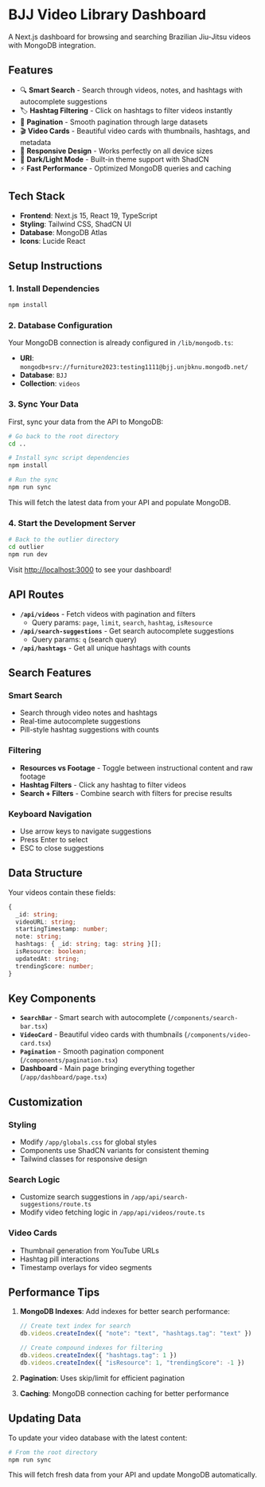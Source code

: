 # BJJ Video Library Dashboard

A Next.js dashboard for browsing and searching Brazilian Jiu-Jitsu videos with MongoDB integration.

## Features

- 🔍 **Smart Search** - Search through videos, notes, and hashtags with autocomplete suggestions
- 🏷️ **Hashtag Filtering** - Click on hashtags to filter videos instantly
- 📄 **Pagination** - Smooth pagination through large datasets
- 🎬 **Video Cards** - Beautiful video cards with thumbnails, hashtags, and metadata
- 📱 **Responsive Design** - Works perfectly on all device sizes
- 🌙 **Dark/Light Mode** - Built-in theme support with ShadCN
- ⚡ **Fast Performance** - Optimized MongoDB queries and caching

## Tech Stack

- **Frontend**: Next.js 15, React 19, TypeScript
- **Styling**: Tailwind CSS, ShadCN UI
- **Database**: MongoDB Atlas
- **Icons**: Lucide React

## Setup Instructions

### 1. Install Dependencies

```bash
npm install
```

### 2. Database Configuration

Your MongoDB connection is already configured in `/lib/mongodb.ts`:
- **URI**: `mongodb+srv://furniture2023:testing1111@bjj.unjbknu.mongodb.net/`
- **Database**: `BJJ`
- **Collection**: `videos`

### 3. Sync Your Data

First, sync your data from the API to MongoDB:

```bash
# Go back to the root directory
cd ..

# Install sync script dependencies
npm install

# Run the sync
npm run sync
```

This will fetch the latest data from your API and populate MongoDB.

### 4. Start the Development Server

```bash
# Back to the outlier directory
cd outlier
npm run dev
```

Visit [http://localhost:3000](http://localhost:3000) to see your dashboard!

## API Routes

- **`/api/videos`** - Fetch videos with pagination and filters
  - Query params: `page`, `limit`, `search`, `hashtag`, `isResource`
- **`/api/search-suggestions`** - Get search autocomplete suggestions
  - Query params: `q` (search query)
- **`/api/hashtags`** - Get all unique hashtags with counts

## Search Features

### Smart Search
- Search through video notes and hashtags
- Real-time autocomplete suggestions
- Pill-style hashtag suggestions with counts

### Filtering
- **Resources vs Footage** - Toggle between instructional content and raw footage
- **Hashtag Filters** - Click any hashtag to filter videos
- **Search + Filters** - Combine search with filters for precise results

### Keyboard Navigation
- Use arrow keys to navigate suggestions
- Press Enter to select
- ESC to close suggestions

## Data Structure

Your videos contain these fields:
```typescript
{
  _id: string;
  videoURL: string;
  startingTimestamp: number;
  note: string;
  hashtags: { _id: string; tag: string }[];
  isResource: boolean;
  updatedAt: string;
  trendingScore: number;
}
```

## Key Components

- **`SearchBar`** - Smart search with autocomplete (`/components/search-bar.tsx`)
- **`VideoCard`** - Beautiful video cards with thumbnails (`/components/video-card.tsx`)
- **`Pagination`** - Smooth pagination component (`/components/pagination.tsx`)
- **Dashboard** - Main page bringing everything together (`/app/dashboard/page.tsx`)

## Customization

### Styling
- Modify `/app/globals.css` for global styles
- Components use ShadCN variants for consistent theming
- Tailwind classes for responsive design

### Search Logic
- Customize search suggestions in `/app/api/search-suggestions/route.ts`
- Modify video fetching logic in `/app/api/videos/route.ts`

### Video Cards
- Thumbnail generation from YouTube URLs
- Hashtag pill interactions
- Timestamp overlays for video segments

## Performance Tips

1. **MongoDB Indexes**: Add indexes for better search performance:
   ```javascript
   // Create text index for search
   db.videos.createIndex({ "note": "text", "hashtags.tag": "text" })
   
   // Create compound indexes for filtering
   db.videos.createIndex({ "hashtags.tag": 1 })
   db.videos.createIndex({ "isResource": 1, "trendingScore": -1 })
   ```

2. **Pagination**: Uses skip/limit for efficient pagination
3. **Caching**: MongoDB connection caching for better performance

## Updating Data

To update your video database with the latest content:

```bash
# From the root directory
npm run sync
```

This will fetch fresh data from your API and update MongoDB automatically.

